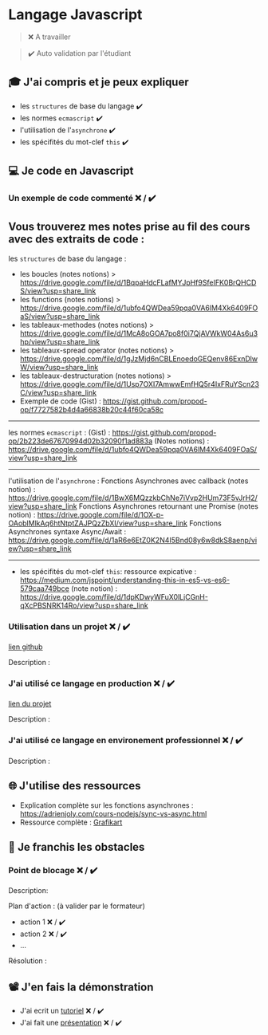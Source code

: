 # Langage Javascript

> ❌ A travailler

> ✔️ Auto validation par l'étudiant

## 🎓 J'ai compris et je peux expliquer

- les `structures` de base du langage ✔️
- les normes `ecmascript` ✔️
- l'utilisation de l'`asynchrone` ✔️
- les spécifités du mot-clef `this` ✔️

## 💻 Je code en Javascript

### Un exemple de code commenté ❌ / ✔️
Vous trouverez mes notes prise au fil des cours avec des extraits de code :
-----------------------------------------------------------------------------------------------------------------
les `structures` de base du langage :
- les boucles (notes notions) > https://drive.google.com/file/d/1BqpaHdcFLafMYJpHf9SfeIFK0BrQHCDS/view?usp=share_link
- les functions (notes notions) > https://drive.google.com/file/d/1ubfo4QWDea59pqa0VA6lM4Xk6409FOaS/view?usp=share_link
- les tableaux-methodes (notes notions) > https://drive.google.com/file/d/1McA8oGOA7po8f0i7QjAVWkW04As6u3hp/view?usp=share_link
- les tableaux-spread operator (notes notions) > https://drive.google.com/file/d/1gJzMjd6nCBLEnoedoGEQenv86ExnDlwW/view?usp=share_link
- les tableaux-destructuration (notes notions) > https://drive.google.com/file/d/1Usp7OXI7AmwwEmfHQ5r4IxFRuYScn23C/view?usp=share_link
- Exemple de code (Gist) : https://gist.github.com/propod-op/f7727582b4d4a66838b20c44f60ca58c

-----------------------------------------------------------------------------------------------------------------
les normes `ecmascript` :
(Gist) : https://gist.github.com/propod-op/2b223de67670994d02b32090f1ad883a
(Notes notions) : https://drive.google.com/file/d/1ubfo4QWDea59pqa0VA6lM4Xk6409FOaS/view?usp=share_link

-----------------------------------------------------------------------------------------------------------------
l'utilisation de l'`asynchrone` :
Fonctions Asynchrones avec callback (notes notion) : https://drive.google.com/file/d/1BwX6MQzzkbChNe7iVvp2HUm73F5vJrH2/view?usp=share_link
Fonctions Asynchrones retournant une Promise (notes notion) : https://drive.google.com/file/d/1OX-p-OAoblMlkAq6htNtptZAJPQzZbXI/view?usp=share_link
Fonctions Asynchrones syntaxe Async/Await : https://drive.google.com/file/d/1aR6e6EtZ0K2N4I5Bnd08y6w8dkS8aenp/view?usp=share_link

-----------------------------------------------------------------------------------------------------------------
- les spécifités du mot-clef `this`:
ressource expicative : https://medium.com/jspoint/understanding-this-in-es5-vs-es6-579caa749bce
(note notion) : https://drive.google.com/file/d/1dpKDwyWFuX0lLjCGnH-qXcPBSNRK14Ro/view?usp=share_link

### Utilisation dans un projet ❌ / ✔️

[lien github](...)

Description :

### J'ai utilisé ce langage en production ❌ / ✔️

[lien du projet](...)

Description :

### J'ai utilisé ce langage en environement professionnel ❌ / ✔️

Description :

## 🌐 J'utilise des ressources

- Explication complète sur les fonctions asynchrones : https://adrienjoly.com/cours-nodejs/sync-vs-async.html
- Ressource complète : [Grafikart](https://grafikart.fr/)

## 🚧 Je franchis les obstacles

### Point de blocage ❌ / ✔️

Description:

Plan d'action : (à valider par le formateur)

- action 1 ❌ / ✔️
- action 2 ❌ / ✔️
- ...

Résolution :

## 📽️ J'en fais la démonstration

- J'ai ecrit un [tutoriel](...) ❌ / ✔️
- J'ai fait une [présentation](...) ❌ / ✔️


